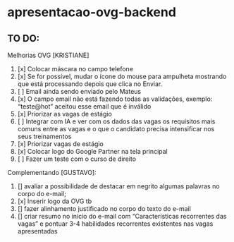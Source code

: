 # apresentacao-ovg-backend

## TO DO:

Melhorias OVG [KRISTIANE]

1. [x] Colocar máscara no campo telefone
2. [x] Se for possível, mudar o ícone do mouse para ampulheta mostrando que está processando depois que clica no Enviar.
3. [ ] Email ainda sendo enviado pelo Mateus
4. [x] O campo email não está fazendo todas as validações, exemplo: “teste@hot” aceitou esse email que é inválido
5. [x] Priorizar as vagas de estágio
6. [ ] Integrar com IA e ver com os dados das vagas os requisitos mais comuns entre as vagas e o que o candidato precisa intensificar nos seus treinamentos
7. [x] Priorizar vagas de estágio
8. [x] Colocar logo do Google Partner na tela principal
9. [ ] Fazer um teste com o curso de direito

Complementando [GUSTAVO]:

1. [] avaliar a possibilidade de destacar em negrito algumas palavras no corpo do e-mail;
2. [x] Inserir logo da OVG tb
3. [] fazer alinhamento justificado no corpo do texto do e-mail
4. [] criar resumo no início do e-mail com “Características recorrentes das vagas” e pontuar 3-4 habilidades recorrentes existentes nas vagas apresentadas
